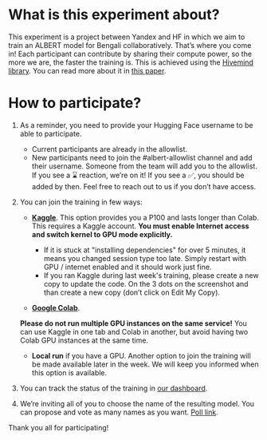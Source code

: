 
# What is this experiment about?
This experiment is a project between Yandex and HF in which we aim to train an ALBERT model for Bengali collaboratively. That’s where you come in! Each participant can contribute by sharing their compute power, so the more we are, the faster the training is. This is achieved using the [Hivemind library](https://github.com/learning-at-home/hivemind/). You can read more about it in [this paper](https://arxiv.org/abs/2103.03239).


# How to participate?

1. As a reminder, you need to provide your Hugging Face username to be able to participate. 
    * Current participants are already in the allowlist.
    * New participants need to join the #albert-allowlist channel and add their username. Someone from the team will add you to the allowlist. If you see a :hourglass:  reaction, we’re on it! If you see a :white_check_mark:, you should be added by then. Feel free to reach out to us if you don’t have access.

2. You can join the training in few ways:

    * **[Kaggle](https://www.kaggle.com/yhn112/collaborative-training-d87a28)**. This option provides you a P100 and lasts longer than Colab. This requires a Kaggle account. **You must enable Internet access and switch kernel to GPU mode explicitly.**
        * If it is stuck at "installing dependencies" for over 5 minutes, it means you changed session type too late. Simply restart with GPU / internet enabled and it should work just fine.
        * If you ran Kaggle during last week's training, please create a new copy to update the code. On the 3 dots on the screenshot and than create a new copy (don’t click on Edit My Copy).

    * **[Google Colab](https://colab.research.google.com/github/mryab/collaborative-training/blob/main/colab_starter.ipynb)**.

    **Please do not run multiple GPU instances on the same service!** You can use Kaggle in one tab and Colab in another, but avoid having two Colab GPU instances at the same time.

    * **Local run** if you have a GPU. Another option to join the training will be made available later in the week. We will keep you informed when this option is available.

3. You can track the status of the training in [our dashboard](https://wandb.ai/learning-at-home/Main_metrics).

4. We’re inviting all of you to choose the name of the resulting model. You can propose and vote as many names as you want. [Poll link](https://poll.ly/#/LzpmDbRx).

Thank you all for participating!
